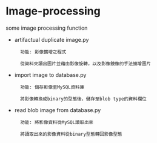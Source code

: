 # Image-processing
some image processing function

- artifactual duplicate image.py

        功能: 影像擴增之程式

        從資料夾讀出圖片並藉由影像旋轉，以及影像鏡像的手法擴增圖片
        
- import image to database.py
    
        功能: 儲存影像至MySQL資料庫
    
        將影像轉換成binary的型態後，儲存至blob type的資料欄位

- read blob image from database.py

        功能: 將影像資料從MySQL讀取出來
        
        將讀取出來的影像資料從binary型態轉回影像型態
